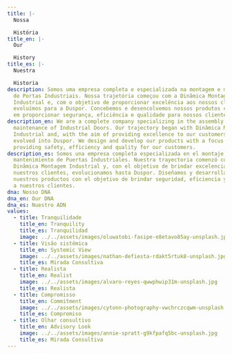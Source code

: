 ```yaml
---
title: |-
  Nossa

  História
title_en: |-
  Our

  History
title_es: |-
  Nuestra

  Historia
description: Somos uma empresa completa e especializada na montagem e manutenção
  de Portas Industriais. Nossa trajetória começou com a Dinâmica Montagem
  Industrial e, com o objetivo de proporcionar excelência aos nossos clientes,
  evoluímos para a Duspor. Concebemos e desencolvemos nossos produtos com foco
  em proporcionar segurança, eficiência e qualidade para nossos clientes.
description_en: We are a complete company specializing in the assembly and
  maintenance of Industrial Doors. Our trajectory began with Dinâmica Montagem
  Industrial and, with the aim of providing excellence to our customers, we
  evolved into Duspor. We design and develop our products with a focus on
  providing safety, efficiency and quality for our customers.
description_es: Somos una empresa completa especializada en el montaje y
  mantenimiento de Puertas Industriales. Nuestra trayectoria comenzó con
  Dinâmica Montagem Industrial y, con el objetivo de brindar excelencia a
  nuestros clientes, evolucionamos hasta Duspor. Diseñamos y desarrollamos
  nuestros productos con el objetivo de brindar seguridad, eficiencia y calidad
  a nuestros clientes.
dna: Nosso DNA
dna_en: Our DNA
dna_es: Nuestro ADN
values:
  - title: Tranquilidade
    title_en: Tranquility
    title_es: Tranquilidad
    image: ../../assets/images/oluwatobi-fasipe-e8etavo85ay-unsplash.jpg
  - title: Visão sistêmica
    title_en: Systemic View
    image: ../../assets/images/nathan-defiesta-rdakt5rtuk8-unsplash.jpg
    title_es: Mirada Consultiva
  - title: Realista
    title_en: Realist
    image: ../../assets/images/alvaro-reyes-qwwphwip31m-unsplash.jpg
    title_es: Realista
  - title: Compromisso
    title_en: Commitment
    image: ../../assets/images/cytonn-photography-vwchrczcqwm-unsplash.jpg
    title_es: Compromiso
  - title: Olhar consultivo
    title_en: Advisory Look
    image: ../../assets/images/annie-spratt-g9kfpafq5bc-unsplash.jpg
    title_es: Mirada Consultiva
---
```

